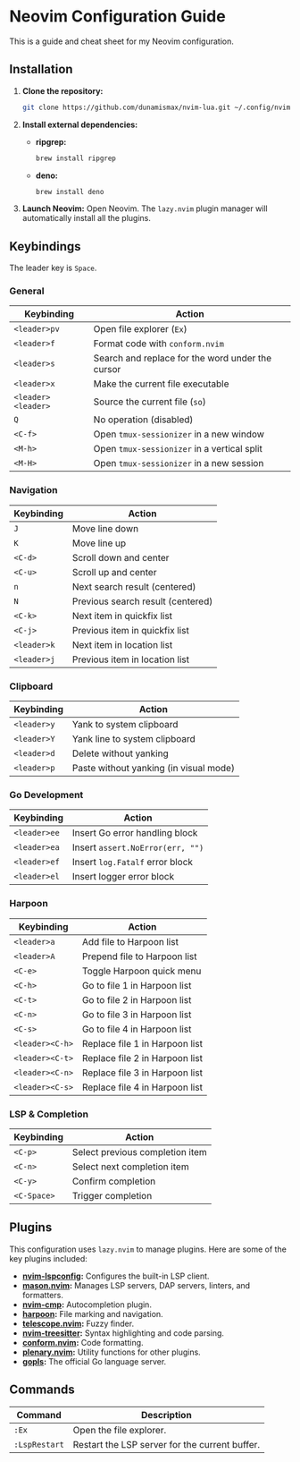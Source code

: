 # Neovim Configuration Guide

This is a guide and cheat sheet for my Neovim configuration.

## Installation

1. **Clone the repository:**

   ```bash
   git clone https://github.com/dunamismax/nvim-lua.git ~/.config/nvim
   ```

2. **Install external dependencies:**

   - **ripgrep:**

     ```bash
     brew install ripgrep
     ```

   - **deno:**

     ```bash
     brew install deno
     ```

3. **Launch Neovim:**
   Open Neovim. The `lazy.nvim` plugin manager will automatically install all the plugins.

## Keybindings

The leader key is `Space`.

### General

| Keybinding         | Action                                           |
| ------------------ | ------------------------------------------------ |
| `<leader>pv`       | Open file explorer (`Ex`)                        |
| `<leader>f`        | Format code with `conform.nvim`                  |
| `<leader>s`        | Search and replace for the word under the cursor |
| `<leader>x`        | Make the current file executable                 |
| `<leader><leader>` | Source the current file (`so`)                   |
| `Q`                | No operation (disabled)                          |
| `<C-f>`            | Open `tmux-sessionizer` in a new window          |
| `<M-h>`            | Open `tmux-sessionizer` in a vertical split      |
| `<M-H>`            | Open `tmux-sessionizer` in a new session         |

### Navigation

| Keybinding  | Action                            |
| ----------- | --------------------------------- |
| `J`         | Move line down                    |
| `K`         | Move line up                      |
| `<C-d>`     | Scroll down and center            |
| `<C-u>`     | Scroll up and center              |
| `n`         | Next search result (centered)     |
| `N`         | Previous search result (centered) |
| `<C-k>`     | Next item in quickfix list        |
| `<C-j>`     | Previous item in quickfix list    |
| `<leader>k` | Next item in location list        |
| `<leader>j` | Previous item in location list    |

### Clipboard

| Keybinding  | Action                                 |
| ----------- | -------------------------------------- |
| `<leader>y` | Yank to system clipboard               |
| `<leader>Y` | Yank line to system clipboard          |
| `<leader>d` | Delete without yanking                 |
| `<leader>p` | Paste without yanking (in visual mode) |

### Go Development

| Keybinding   | Action                           |
| ------------ | -------------------------------- |
| `<leader>ee` | Insert Go error handling block   |
| `<leader>ea` | Insert `assert.NoError(err, "")` |
| `<leader>ef` | Insert `log.Fatalf` error block  |
| `<leader>el` | Insert logger error block        |

### Harpoon

| Keybinding      | Action                         |
| --------------- | ------------------------------ |
| `<leader>a`     | Add file to Harpoon list       |
| `<leader>A`     | Prepend file to Harpoon list   |
| `<C-e>`         | Toggle Harpoon quick menu      |
| `<C-h>`         | Go to file 1 in Harpoon list   |
| `<C-t>`         | Go to file 2 in Harpoon list   |
| `<C-n>`         | Go to file 3 in Harpoon list   |
| `<C-s>`         | Go to file 4 in Harpoon list   |
| `<leader><C-h>` | Replace file 1 in Harpoon list |
| `<leader><C-t>` | Replace file 2 in Harpoon list |
| `<leader><C-n>` | Replace file 3 in Harpoon list |
| `<leader><C-s>` | Replace file 4 in Harpoon list |

### LSP & Completion

| Keybinding  | Action                          |
| ----------- | ------------------------------- |
| `<C-p>`     | Select previous completion item |
| `<C-n>`     | Select next completion item     |
| `<C-y>`     | Confirm completion              |
| `<C-Space>` | Trigger completion              |

## Plugins

This configuration uses `lazy.nvim` to manage plugins. Here are some of the key plugins included:

- **[nvim-lspconfig](https://github.com/neovim/nvim-lspconfig):** Configures the built-in LSP client.
- **[mason.nvim](https://github.com/williamboman/mason.nvim):** Manages LSP servers, DAP servers, linters, and formatters.
- **[nvim-cmp](https://github.com/hrsh7th/nvim-cmp):** Autocompletion plugin.
- **[harpoon](https://github.com/dunamismax/harpoon):** File marking and navigation.
- **[telescope.nvim](https://github.com/nvim-telescope/telescope.nvim):** Fuzzy finder.
- **[nvim-treesitter](https://github.com/nvim-treesitter/nvim-treesitter):** Syntax highlighting and code parsing.
- **[conform.nvim](https://github.com/stevearc/conform.nvim):** Code formatting.
- **[plenary.nvim](https://github.com/nvim-lua/plenary.nvim):** Utility functions for other plugins.
- **[gopls](https://github.com/golang/tools/tree/master/gopls):** The official Go language server.

## Commands

| Command       | Description                                    |
| ------------- | ---------------------------------------------- |
| `:Ex`         | Open the file explorer.                        |
| `:LspRestart` | Restart the LSP server for the current buffer. |
